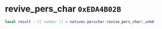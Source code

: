 # revive_pers_char `0xEDA4B02B`

```lua
local result --[[ number ]] = natives.perschar.revive_pers_char(_unk0 --[[ number ]], _unk1 --[[ number ]])
```